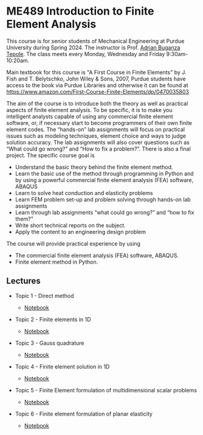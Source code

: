 # ME489 Introduction to Finite Element Analysis

This course is for senior students of Mechanical Engineering at Purdue University during Spring 2024.
The instructor is Prof. [Adrian Buganza Tepole](https://engineering.purdue.edu/buganzalab/).
The class meets every Monday, Wednesday and Friday 9:30am-10:20am.

Main textbook for this course is "A First Course in Finite Elements" by J. Fish and T. Belytschko, John Wiley & Sons, 2007, Purdue students have access to the book via Purdue Libraries and otherwise it can be found at https://www.amazon.com/First-Course-Finite-Elements/dp/0470035803 

The aim of the course is to introduce both the theory as well as practical aspects of finite element analysis. To be specific, it is to make you intelligent analysts capable of using any commercial finite element software, or, if necessary start to become programmers of their own finite element codes. The “hands-on” lab assignments will focus on practical issues such as modeling techniques, element choice and ways to judge solution accuracy. The lab assignments will also cover questions such as “What could go wrong?” and “How to fix a problem?”. There is also a final project. The specific course goal is

+ Understand the basic theory behind the finite element method.
+ Learn the basic use of the method through programming in Python and by using a powerful commercial finite element analysis (FEA) software, ABAQUS
+ Learn to solve heat conduction and elasticity problems
+ Learn FEM problem set-up and problem solving through hands-on lab assignments
+ Learn through lab assignments “what could go wrong?” and “how to fix them?”
+ Write short technical reports on the subject.
+ Apply the content to an engineering design problem

The course will provide practical experience by using
+ The commercial finite element analysis (FEA) software, ABAQUS.
+ Finite element method in Python.

## Lectures

+ Topic 1 - Direct method
  - [Notebook](codes/Class03.ipynb)

+ Topic 2 - Finite elements in 1D
  - [Notebook](codes/Class03.ipynb)

+ Topic 3 - Gauss quadrature
  - [Notebook](codes/Class03.ipynb)
  
+ Topic 4 - Finite element solution in 1D
  - [Notebook](codes/Class03.ipynb) 
  
+ Topic 5 - Finite Element formulation of multidimensional scalar problems
  - [Notebook](codes/Class03.ipynb)

+ Topic 6 - Finite element formulation of planar elasticity
  - [Notebook](codes/Class03.ipynb)
